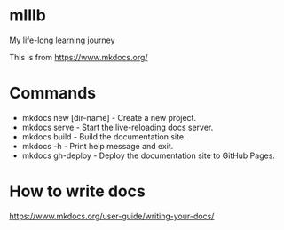 

# mlllb
My life-long learning journey

This is from https://www.mkdocs.org/

# Commands

- mkdocs new [dir-name] - Create a new project.
- mkdocs serve - Start the live-reloading docs server.
- mkdocs build - Build the documentation site.
- mkdocs -h - Print help message and exit.
- mkdocs gh-deploy - Deploy the documentation site to GitHub Pages.

# How to write docs

https://www.mkdocs.org/user-guide/writing-your-docs/